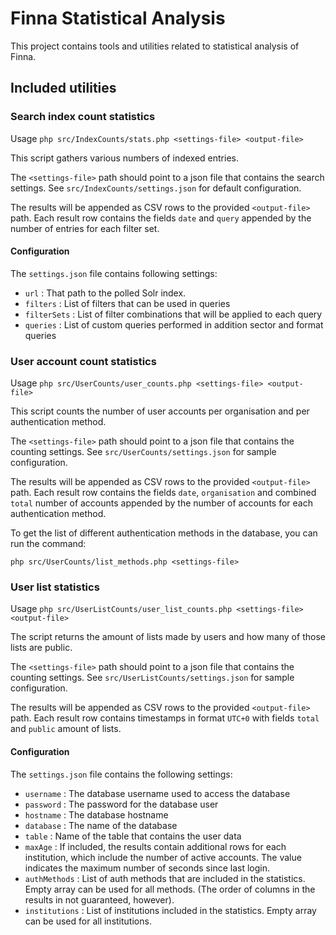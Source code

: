 # Finna Statistical Analysis #

This project contains tools and utilities related to statistical analysis of
Finna.

## Included utilities ##

### Search index count statistics ###

Usage `php src/IndexCounts/stats.php <settings-file> <output-file>`

This script gathers various numbers of indexed entries.

The `<settings-file>` path should point to a json file that contains the search
settings. See `src/IndexCounts/settings.json` for default configuration.

The results will be appended as CSV rows to the provided `<output-file>` path.
Each result row contains the fields `date` and `query` appended by the number
of entries for each filter set.

#### Configuration ####

The `settings.json` file contains following settings:

   * `url` : That path to the polled Solr index.
   * `filters` : List of filters that can be used in queries
   * `filterSets` : List of filter combinations that will be applied to each
      query
   * `queries` : List of custom queries performed in addition sector and format
     queries

### User account count statistics ###

Usage `php src/UserCounts/user_counts.php <settings-file> <output-file>`

This script counts the number of user accounts per organisation and per
authentication method.

The `<settings-file>` path should point to a json file that contains the
counting settings. See `src/UserCounts/settings.json` for sample configuration.

The results will be appended as CSV rows to the provided `<output-file>` path.
Each result row contains the fields `date`, `organisation` and combined `total`
number of accounts appended by the number of accounts for each authentication
method.

To get the list of different authentication methods in the database, you can run
the command:

`php src/UserCounts/list_methods.php <settings-file>`

### User list statistics ###

Usage `php src/UserListCounts/user_list_counts.php <settings-file> <output-file>`

The script returns the amount of lists made by users and how many of those lists
are public.

The `<settings-file>` path should point to a json file that contains the
counting settings. See `src/UserListCounts/settings.json` for sample configuration.

The results will be appended as CSV rows to the provided `<output-file>` path.
Each result row contains timestamps in format `UTC+0` with fields `total` and 
`public` amount of lists.

#### Configuration ####

The `settings.json` file contains the following settings:

  * `username` : The database username used to access the database
  * `password` : The password for the database user
  * `hostname` : The database hostname
  * `database` : The name of the database
  * `table` : Name of the table that contains the user data
  * `maxAge` : If included, the results contain additional rows for each
    institution, which include the number of active accounts. The value
    indicates the maximum number of seconds since last login.
  * `authMethods` : List of auth methods that are included in the statistics.
    Empty array can be used for all methods. (The order of columns in the
    results in not guaranteed, however).
  * `institutions` : List of institutions included in the statistics. Empty
    array can be used for all institutions.
